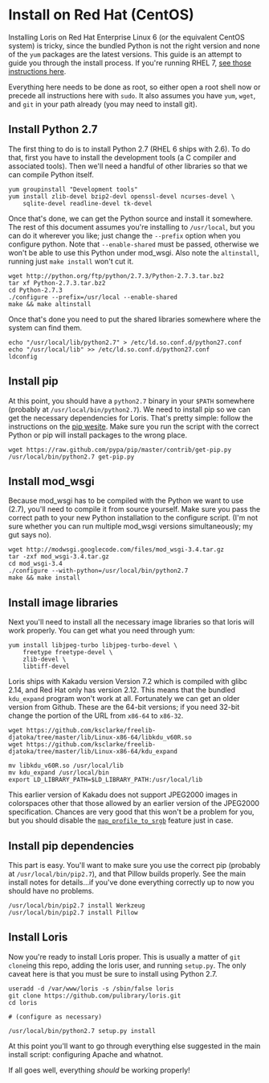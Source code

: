 Install on Red Hat (CentOS)
===========================

Installing Loris on Red Hat Enterprise Linux 6 (or the equivalent CentOS
system) is tricky, since the bundled Python is not the right version and none
of the `yum` packages are the latest versions. This guide is an attempt to
guide you through the install process. If you're running RHEL 7, [see those instructions here](redhat-7-install.md).

Everything here needs to be done as root, so either open a root shell now or
precede all instructions here with `sudo`. It also assumes you have `yum`,
`wget`, and `git` in your path already (you may need to install git).

Install Python 2.7
------------------

The first thing to do is to install Python 2.7 (RHEL 6 ships with 2.6). To do
that, first you have to install the development tools (a C compiler and
associated tools). Then we'll need a handful of other libraries so that we can
compile Python itself.

```
yum groupinstall "Development tools"
yum install zlib-devel bzip2-devl openssl-devel ncurses-devel \
    sqlite-devel readline-devel tk-devel
```

Once that's done, we can get the Python source and install it somewhere. The
rest of this document assumes you're installing to `/usr/local`, but you can
do it wherever you like; just change the `--prefix` option when you configure
python. Note that `--enable-shared` must be passed, otherwise we won't be
able to use this Python under mod_wsgi. Also note the `altinstall`, running
just `make install` won't cut it.

```
wget http://python.org/ftp/python/2.7.3/Python-2.7.3.tar.bz2
tar xf Python-2.7.3.tar.bz2
cd Python-2.7.3
./configure --prefix=/usr/local --enable-shared
make && make altinstall
```

Once that's done you need to put the shared libraries somewhere where the
system can find them.

```
echo "/usr/local/lib/python2.7" > /etc/ld.so.conf.d/python27.conf
echo "/usr/local/lib" >> /etc/ld.so.conf.d/python27.conf
ldconfig
```

Install pip
-----------

At this point, you should have a `python2.7` binary in your `$PATH` somewhere
(probably at `/usr/local/bin/python2.7`). We need to install pip so we can get
the necessary dependencies for Loris. That's pretty simple: follow the
instructions on the [pip wesite](http://www.pip-installer.org/en/latest/installing.html).
Make sure you run the script with the correct Python or pip will install
packages to the wrong place.

```
wget https://raw.github.com/pypa/pip/master/contrib/get-pip.py
/usr/local/bin/python2.7 get-pip.py
```

Install mod_wsgi
----------------

Because mod_wsgi has to be compiled with the Python we want to use (2.7),
you'll need to compile it from source yourself. Make sure you pass the correct
path to your new Python installation to the configure script. (I'm not sure
whether you can run multiple mod_wsgi versions simultaneously; my gut says no).

```
wget http://modwsgi.googlecode.com/files/mod_wsgi-3.4.tar.gz
tar -zxf mod_wsgi-3.4.tar.gz
cd mod_wsgi-3.4
./configure --with-python=/usr/local/bin/python2.7
make && make install
```

Install image libraries
-----------------------

Next you'll need to install all the necessary image libraries so that loris
will work properly. You can get what you need through yum:

```
yum install libjpeg-turbo libjpeg-turbo-devel \
    freetype freetype-devel \
    zlib-devel \
    libtiff-devel
```

Loris ships with Kakadu version Version 7.2 which is compiled with glibc 2.14,
and Red Hat only has version 2.12. This means that the bundled `kdu_expand` program
won't work at all. Fortunately we can get an older version from Github. These are
the 64-bit versions; if you need 32-bit change the portion of the URL from `x86-64`
to `x86-32`.

```
wget https://github.com/ksclarke/freelib-djatoka/tree/master/lib/Linux-x86-64/libkdu_v60R.so
wget https://github.com/ksclarke/freelib-djatoka/tree/master/lib/Linux-x86-64/kdu_expand

mv libkdu_v60R.so /usr/local/lib
mv kdu_expand /usr/local/bin
export LD_LIBRARY_PATH=$LD_LIBRARY_PATH:/usr/local/lib
```

This earlier version of Kakadu does not support JPEG2000 images in colorspaces other
that those allowed by an earlier version of the JPEG2000 specification. Chances are very good
that this won't be a problem for you, but you should disable the [`map_profile_to_srgb`](https://github.com/pulibrary/loris/blob/development/etc/loris.conf#L66) feature just in case.


Install pip dependencies
------------------------

This part is easy. You'll want to make sure you use the correct pip (probably
at `/usr/local/bin/pip2.7`), and that Pillow builds properly. See the main
install notes for details...if you've done everything correctly up to now you
should have no problems.

```
/usr/local/bin/pip2.7 install Werkzeug
/usr/local/bin/pip2.7 install Pillow
```

Install Loris
-------------

Now you're ready to install Loris proper. This is usually a matter of `git clone`ing
this repo, adding the loris user, and running `setup.py`. The only
caveat here is that you must be sure to install using Python 2.7.

```
useradd -d /var/www/loris -s /sbin/false loris
git clone https://github.com/pulibrary/loris.git
cd loris

# (configure as necessary)

/usr/local/bin/python2.7 setup.py install
```

At this point you'll want to go through everything else suggested in the main
install script: configuring Apache and whatnot.

If all goes well, everything *should* be working properly!
